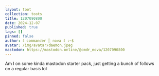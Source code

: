 ```yaml
---
layout: toot
collection: toots
title: 1207090800
date: 2024-12-07
published: true
tags: []
pinned: false
author: ⸸ commander ░ nova ⸸ :~$
avatar: /img/avatar/daemon.jpeg
mastodon: https://mastodon.online/@cmdr_nova/1207090800
---
```


Am I on some kinda mastodon starter pack, just getting a bunch of follows on a regular basis lol
